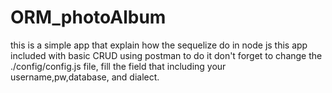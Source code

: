 # ORM_photoAlbum
this is a simple app that explain how the sequelize do in node js this app included with basic CRUD using postman to do it
don't forget to change the ./config/config.js file, fill the field that including your username,pw,database, and dialect.
